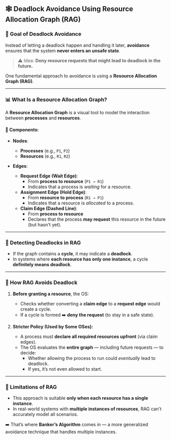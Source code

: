 ## 🕸️ Deadlock Avoidance Using Resource Allocation Graph (RAG)

### 🎯 Goal of Deadlock Avoidance

Instead of letting a deadlock happen and handling it later, **avoidance** ensures that the system **never enters an unsafe state**.

> ⚠️ Idea: **Deny resource requests that might lead to deadlock in the future.**

One fundamental approach to avoidance is using a **Resource Allocation Graph (RAG)**.

---

### 📊 What Is a Resource Allocation Graph?

A **Resource Allocation Graph** is a visual tool to model the interaction between **processes** and **resources**.

#### 🧩 Components:
- **Nodes**:  
  - **Processes** (e.g., `P1`, `P2`)  
  - **Resources** (e.g., `R1`, `R2`)

- **Edges**:  
  - **Request Edge (Wait Edge)**:  
    - From **process to resource** (`P1 → R1`)  
    - Indicates that a process is *waiting* for a resource.
  - **Assignment Edge (Hold Edge)**:  
    - From **resource to process** (`R1 → P1`)  
    - Indicates that a resource is *allocated* to a process.
  - **Claim Edge (Dashed Line)**:  
    - From **process to resource**  
    - Declares that the process **may request** this resource in the future (but hasn't yet).

---

### 🔁 Detecting Deadlocks in RAG

- If the graph contains a **cycle**, it may indicate a **deadlock**.
- In systems where **each resource has only one instance**, a cycle **definitely means deadlock**.

---

### 🛑 How RAG Avoids Deadlock

1. **Before granting a resource**, the OS:
   - Checks whether converting a **claim edge** to a **request edge** would create a cycle.
   - If a cycle is formed ➡️ **deny the request** (to stay in a safe state).

2. **Stricter Policy (Used by Some OSes):**
   - A process must **declare all required resources upfront** (via claim edges).
   - The OS evaluates the **entire graph** — including future requests — to decide:
     - Whether allowing the process to run could *eventually* lead to deadlock.
     - If yes, it’s not even allowed to start.

---

### 📌 Limitations of RAG

- This approach is suitable **only when each resource has a single instance**.
- In real-world systems with **multiple instances of resources**, RAG can't accurately model all scenarios.

➡️ That’s where **Banker’s Algorithm** comes in — a more generalized avoidance technique that handles multiple instances.
